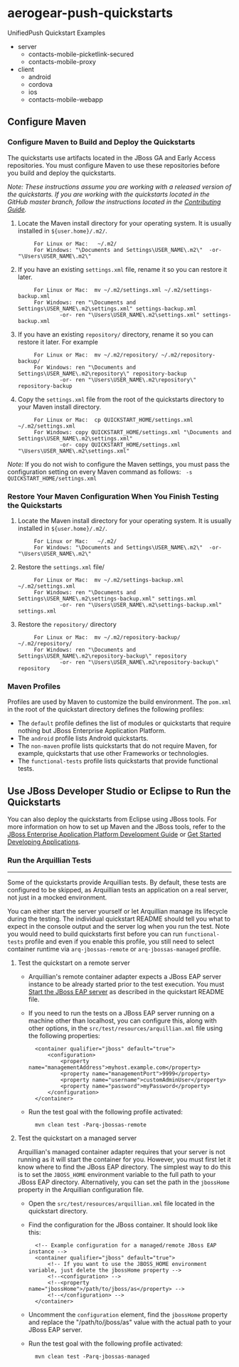aerogear-push-quickstarts
=========================

UnifiedPush Quickstart Examples


* server
  * contacts-mobile-picketlink-secured
  * contacts-mobile-proxy
* client
  * android
  * cordova
  * ios
  * contacts-mobile-webapp


Configure Maven
---------------

### Configure Maven to Build and Deploy the Quickstarts

The quickstarts use artifacts located in the JBoss GA and Early Access repositories. You must configure Maven to use these repositories before you build and deploy the quickstarts.

_Note: These instructions assume you are working with a released version of the quickstarts. If you are working with the quickstarts located in the GitHub master branch, follow the instructions located in the [Contributing Guide](CONTRIBUTING.md#configure-maven)._

1. Locate the Maven install directory for your operating system. It is usually installed in `${user.home}/.m2/`.

            For Linux or Mac:   ~/.m2/
            For Windows: "\Documents and Settings\USER_NAME\.m2\"  -or-  "\Users\USER_NAME\.m2\"

2. If you have an existing `settings.xml` file, rename it so you can restore it later.

            For Linux or Mac:  mv ~/.m2/settings.xml ~/.m2/settings-backup.xml
            For Windows: ren "\Documents and Settings\USER_NAME\.m2\settings.xml" settings-backup.xml
                    -or- ren "\Users\USER_NAME\.m2\settings.xml" settings-backup.xml

3. If you have an existing `repository/` directory, rename it so you can restore it later. For example

            For Linux or Mac:  mv ~/.m2/repository/ ~/.m2/repository-backup/
            For Windows: ren "\Documents and Settings\USER_NAME\.m2\repository\" repository-backup
                    -or- ren "\Users\USER_NAME\.m2\repository\" repository-backup
4. Copy the `settings.xml` file from the root of the quickstarts directory to your Maven install directory.

            For Linux or Mac:  cp QUICKSTART_HOME/settings.xml  ~/.m2/settings.xml
            For Windows: copy QUICKSTART_HOME/settings.xml "\Documents and Settings\USER_NAME\.m2\settings.xml"
                    -or- copy QUICKSTART_HOME/settings.xml "\Users\USER_NAME\.m2\settings.xml"

_Note:_ If you do not wish to configure the Maven settings, you must pass the configuration setting on every Maven command as follows: ` -s QUICKSTART_HOME/settings.xml`

### Restore Your Maven Configuration When You Finish Testing the Quickstarts

1. Locate the Maven install directory for your operating system. It is usually installed in `${user.home}/.m2/`.

            For Linux or Mac:   ~/.m2/
            For Windows: "\Documents and Settings\USER_NAME\.m2\"  -or-  "\Users\USER_NAME\.m2\"

2. Restore the `settings.xml` file/

            For Linux or Mac:  mv ~/.m2/settings-backup.xml ~/.m2/settings.xml
            For Windows: ren "\Documents and Settings\USER_NAME\.m2\settings-backup.xml" settings.xml
                    -or- ren "\Users\USER_NAME\.m2\settings-backup.xml" settings.xml

3. Restore the `repository/` directory

            For Linux or Mac:  mv ~/.m2/repository-backup/ ~/.m2/repository/
            For Windows: ren "\Documents and Settings\USER_NAME\.m2\repository-backup\" repository
                    -or- ren "\Users\USER_NAME\.m2\repository-backup\" repository


### Maven Profiles

Profiles are used by Maven to customize the build environment. The `pom.xml` in the root of the quickstart directory defines the following profiles:

* The `default` profile defines the list of modules or quickstarts that require nothing but JBoss Enterprise Application Platform.
* The `android` profile lists Android quickstarts.
* The `non-maven` profile lists quickstarts that do not require Maven, for example, quickstarts that use other Frameworks or technologies.
* The `functional-tests` profile lists quickstarts that provide functional tests.


Use JBoss Developer Studio or Eclipse to Run the Quickstarts
------------------------------------------------------------

You can also deploy the quickstarts from Eclipse using JBoss tools. For more information on how to set up Maven and the JBoss tools, refer to the [JBoss Enterprise Application Platform Development Guide](https://access.redhat.com/site/documentation/JBoss_Enterprise_Application_Platform/) or [Get Started Developing Applications](http://www.jboss.org/jdf/quickstarts/jboss-as-quickstart/guide/Introduction/ "Get Started Developing Applications").

### Run the Arquillian Tests
----------------------------

Some of the quickstarts provide Arquillian tests. By default, these tests are configured to be skipped, as Arquillian tests an application on a real server, not just in a mocked environment.

You can either start the server yourself or let Arquillian manage its lifecycle during the testing. The individual quickstart README should tell you what to expect in the console output and the server log when you run the test. Note you would need to build quickstarts first before you can run `functional-tests` profile and even if you enable this profile, you still need to select container runtime via `arq-jbossas-remote` or `arq-jbossas-managed` profile.


1. Test the quickstart on a remote server
    * Arquillian's remote container adapter expects a JBoss EAP server instance to be already started prior to the test execution. You must [Start the JBoss EAP server](#start-the-jboss-eap-server) as described in the quickstart README file.
    * If you need to run the tests on a JBoss EAP server running on a machine other than localhost, you can configure this, along with other options, in the `src/test/resources/arquillian.xml` file using the following properties:

            <container qualifier="jboss" default="true">
                <configuration>
                    <property name="managementAddress">myhost.example.com</property>
                    <property name="managementPort">9999</property>
                    <property name="username">customAdminUser</property>
                    <property name="password">myPassword</property>
                </configuration>
            </container>
    * Run the test goal with the following profile activated:

            mvn clean test -Parq-jbossas-remote
2. Test the quickstart on a managed server

    Arquillian's managed container adapter requires that your server is not running as it will start the container for you. However, you must first let it know where to find the JBoss EAP directory. The simplest way to do this is to set the `JBOSS_HOME` environment variable to the full path to your JBoss EAP directory. Alternatively, you can set the path in the `jbossHome` property in the Arquillian configuration file.
    * Open the `src/test/resources/arquillian.xml` file located in the quickstart directory.
    * Find the configuration for the JBoss container. It should look like this:

            <!-- Example configuration for a managed/remote JBoss EAP instance -->
            <container qualifier="jboss" default="true">
                <!-- If you want to use the JBOSS_HOME environment variable, just delete the jbossHome property -->
                <!--<configuration> -->
                <!--<property name="jbossHome">/path/to/jboss/as</property> -->
                <!--</configuration> -->
            </container>
    * Uncomment the `configuration` element, find the `jbossHome` property and replace the "/path/to/jboss/as" value with the actual path to your JBoss EAP server.
    * Run the test goal with the following profile activated:

            mvn clean test -Parq-jbossas-managed

